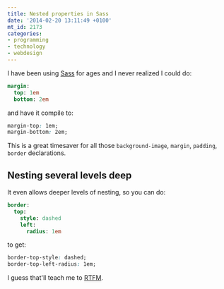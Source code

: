```yaml
---
title: Nested properties in Sass
date: '2014-02-20 13:11:49 +0100'
mt_id: 2173
categories:
- programming
- technology
- webdesign
---
```

I have been using [Sass](http://sass-lang.com/) for ages and I never realized I could do:

``` sass
margin:
  top: 1em
  bottom: 2em
```

and have it compile to:

``` css
margin-top: 1em;
margin-bottom: 2em;
```

This is a great timesaver for all those `background-image`, `margin`, `padding`, `border` declarations.

<!--more-->

## Nesting several levels deep

It even allows deeper levels of nesting, so you can do:

``` sass
border:
  top:
    style: dashed
    left:
      radius: 1em
```

to get:

``` css
border-top-style: dashed;
border-top-left-radius: 1em;
```

I guess that'll teach me to [RTFM](http://sass-lang.com/documentation/file.SASS_REFERENCE.html#nested_properties).
